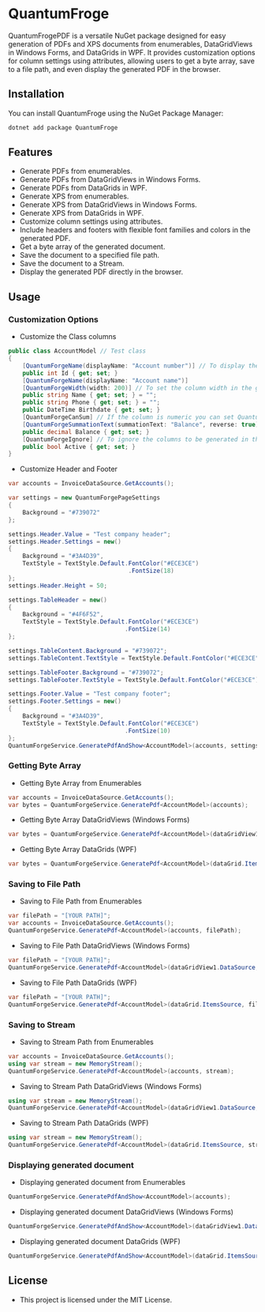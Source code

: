 ﻿# QuantumFroge

QuantumFrogePDF is a versatile NuGet package designed for easy generation of PDFs and XPS documents from enumerables, DataGridViews in Windows Forms, and DataGrids in WPF. It provides customization options for column settings using attributes, allowing users to get a byte array, save to a file path, and even display the generated PDF in the browser.

## Installation

You can install QuantumFroge using the NuGet Package Manager:

```bash
dotnet add package QuantumFroge
```

## Features

- Generate PDFs from enumerables.
- Generate PDFs from DataGridViews in Windows Forms.
- Generate PDFs from DataGrids in WPF.
- Generate XPS from enumerables.
- Generate XPS from DataGridViews in Windows Forms.
- Generate XPS from DataGrids in WPF.
- Customize column settings using attributes.
- Include headers and footers with flexible font families and colors in the generated PDF.
- Get a byte array of the generated document.
- Save the document to a specified file path.
- Save the document to a Stream.
- Display the generated PDF directly in the browser.

## Usage

### Customization Options
- Customize the Class columns
```csharp
public class AccountModel // Test class 
{
    [QuantumForgeName(displayName: "Account number")] // To display the attribute value in the generated document.
    public int Id { get; set; }
    [QuantumForgeName(displayName: "Account name")]
    [QuantumForgeWidth(width: 200)] // To set the column width in the generated document.
    public string Name { get; set; } = "";
    public string Phone { get; set; } = "";
    public DateTime Birthdate { get; set; }
    [QuantumForgeCanSum] // If the column is numeric you can set QuantumForgeCanSum to display the summation of the column in the table footer.
    [QuantumForgeSummationText(summationText: "Balance", reverse: true)] // You can change the summation text to any thing.
    public decimal Balance { get; set; }
    [QuantumForgeIgnore] // To ignore the columns to be generated in the document.
    public bool Active { get; set; }
}
```
- Customize Header and Footer
```csharp
var accounts = InvoiceDataSource.GetAccounts();

var settings = new QuantumForgePageSettings
{
    Background = "#739072"
};

settings.Header.Value = "Test company header";
settings.Header.Settings = new()
{
    Background = "#3A4D39",
    TextStyle = TextStyle.Default.FontColor("#ECE3CE")
                                  .FontSize(18)
};
settings.Header.Height = 50;

settings.TableHeader = new()
{
    Background = "#4F6F52",
    TextStyle = TextStyle.Default.FontColor("#ECE3CE")
                                 .FontSize(14)
};

settings.TableContent.Background = "#739072";
settings.TableContent.TextStyle = TextStyle.Default.FontColor("#ECE3CE");

settings.TableFooter.Background = "#739072";
settings.TableFooter.TextStyle = TextStyle.Default.FontColor("#ECE3CE");

settings.Footer.Value = "Test company footer";
settings.Footer.Settings = new()
{
    Background = "#3A4D39",
    TextStyle = TextStyle.Default.FontColor("#ECE3CE")
                                 .FontSize(10)
};
QuantumForgeService.GeneratePdfAndShow<AccountModel>(accounts, settings);
```
### Getting Byte Array
- Getting Byte Array from Enumerables
```csharp
var accounts = InvoiceDataSource.GetAccounts();
var bytes = QuantumForgeService.GeneratePdf<AccountModel>(accounts);
```
- Getting Byte Array DataGridViews (Windows Forms)
```csharp
var bytes = QuantumForgeService.GeneratePdf<AccountModel>(dataGridView1.DataSource);
```
- Getting Byte Array DataGrids (WPF)
```csharp
var bytes = QuantumForgeService.GeneratePdf<AccountModel>(dataGrid.ItemsSource);
```

### Saving to File Path
- Saving to File Path from Enumerables
```csharp
var filePath = "[YOUR PATH]";
var accounts = InvoiceDataSource.GetAccounts();
QuantumForgeService.GeneratePdf<AccountModel>(accounts, filePath);
```
- Saving to File Path DataGridViews (Windows Forms)
```csharp
var filePath = "[YOUR PATH]";
QuantumForgeService.GeneratePdf<AccountModel>(dataGridView1.DataSource, filePath);
```
- Saving to File Path DataGrids (WPF)
```csharp
var filePath = "[YOUR PATH]";
QuantumForgeService.GeneratePdf<AccountModel>(dataGrid.ItemsSource, filePath);
```

### Saving to Stream
- Saving to Stream Path from Enumerables
```csharp
var accounts = InvoiceDataSource.GetAccounts();
using var stream = new MemoryStream();
QuantumForgeService.GeneratePdf<AccountModel>(accounts, stream);
```
- Saving to Stream Path DataGridViews (Windows Forms)
```csharp
using var stream = new MemoryStream();
QuantumForgeService.GeneratePdf<AccountModel>(dataGridView1.DataSource, stream);
```
- Saving to Stream Path DataGrids (WPF)
```csharp
using var stream = new MemoryStream();
QuantumForgeService.GeneratePdf<AccountModel>(dataGrid.ItemsSource, stream);
```

### Displaying generated document
- Displaying generated document from Enumerables
```csharp
QuantumForgeService.GeneratePdfAndShow<AccountModel>(accounts);
```
- Displaying generated document DataGridViews (Windows Forms)
```csharp
QuantumForgeService.GeneratePdfAndShow<AccountModel>(dataGridView1.DataSource);
```
- Displaying generated document DataGrids (WPF)
```csharp
QuantumForgeService.GeneratePdfAndShow<AccountModel>(dataGrid.ItemsSource);
```

## License

- This project is licensed under the MIT License.